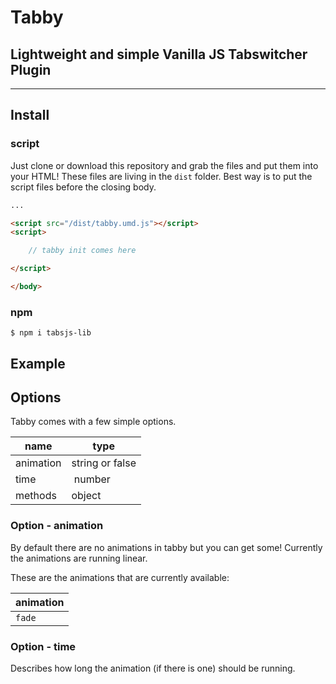 # Tabby
## Lightweight and simple Vanilla JS Tabswitcher Plugin

---

## Install

### script

Just clone or download this repository and grab the files and put them into your HTML!
These files are living in the `dist` folder. Best way is to put the script files before the closing body.

``` html
...

<script src="/dist/tabby.umd.js"></script>
<script>

    // tabby init comes here

</script>

</body>

```

### npm

``` npm
$ npm i tabsjs-lib
```

## Example

## Options

Tabby comes with a few simple options.

name | type
-----|----
animation | string or false
time | number
methods | object


### Option - animation

By default there are no animations in tabby but you can get some!
Currently the animations are running linear.

These are the animations that are currently available:

animation |
-----|
`fade` |

### Option - time

Describes how long the animation (if there is one) should be running.
